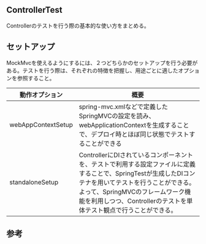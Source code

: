 ## ControllerTest

Controllerのテストを行う際の基本的な使い方をまとめる。

## セットアップ

MockMvcを使えるようにするには、２つどちらかのセットアップを行う必要がある。テストを行う際は、それぞれの特徴を把握し、用途ごとに適したオプションを参照すること。

動作オプション|概要
--|--
webAppContextSetup|spring-mvc.xmlなどで定義したSpringMVCの設定を読み、webApplicationContextを生成することで、デプロイ時とほぼ同じ状態でテストすることができる
standaloneSetup|ControllerにDIされているコンポーネントを、テストで利用する設定ファイルに定義することで、SpringTestが生成したDIコンテナを用いてテストを行うことができる。よって、SpringMVCのフレームワーク機能を利用しつつ、Controllerのテストを単体テスト観点で行うことができる。

## 参考

